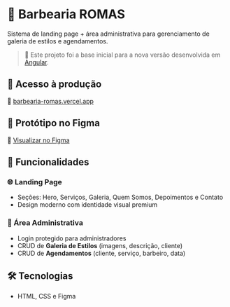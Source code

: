 # 💈 Barbearia ROMAS

Sistema de landing page + área administrativa para gerenciamento de galeria de estilos e agendamentos.

> 📌 Este projeto foi a base inicial para a nova versão desenvolvida em [Angular](https://github.com/GuilhermeSerafim/barbearia-romas-angular).  

## 🚀 Acesso à produção

🔗 [barbearia-romas.vercel.app](https://barbearia-romas.vercel.app/)

## 🎨 Protótipo no Figma

🔗 [Visualizar no Figma](https://www.figma.com/design/y2kRUAvkGo18AS7Ni7oMiR/Barbearia?node-id=0-1&t=Nn3EAWp13rkXZ2Wh-1)

## 📂 Funcionalidades

### 🌐 Landing Page
- Seções: Hero, Serviços, Galeria, Quem Somos, Depoimentos e Contato
- Design moderno com identidade visual premium

### 🔐 Área Administrativa
- Login protegido para administradores
- CRUD de **Galeria de Estilos** (imagens, descrição, cliente)
- CRUD de **Agendamentos** (cliente, serviço, barbeiro, data)

## 🛠️ Tecnologias
- HTML, CSS e Figma 
